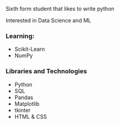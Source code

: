 Sixth form student that likes to write python


Interested in Data Science and ML

### Learning:
- Scikit-Learn
- NumPy

### Libraries and Technologies
- Python
- SQL
- Pandas
- Matplotlib
- tkinter
- HTML & CSS
  
  
